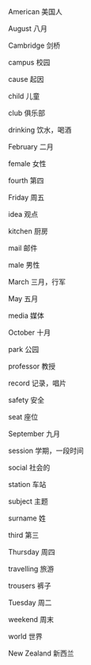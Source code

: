 American     美国人

August       八月

Cambridge    剑桥

campus       校园

cause        起因

child        儿童

club         俱乐部

drinking     饮水，喝酒

February     二月

female       女性

fourth       第四

Friday       周五

idea         观点

kitchen      厨房

mail         邮件

male         男性

March        三月，行军

May          五月

media        媒体

October      十月

park         公园

professor    教授

record       记录，唱片

safety       安全

seat         座位

September    九月

session      学期，一段时间

social       社会的

station      车站

subject      主题

surname      姓

third        第三

Thursday     周四

travelling   旅游

trousers     裤子

Tuesday      周二

weekend      周末

world        世界

New Zealand  新西兰

